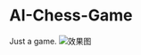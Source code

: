 # AI-Chess-Game
Just a game.
![效果图](https://user-images.githubusercontent.com/119592271/225504490-75642df5-133d-4d68-8e18-c8efe80d211f.png)
